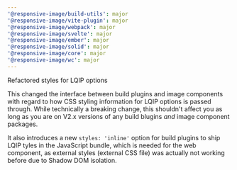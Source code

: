 ```yaml
---
'@responsive-image/build-utils': major
'@responsive-image/vite-plugin': major
'@responsive-image/webpack': major
'@responsive-image/svelte': major
'@responsive-image/ember': major
'@responsive-image/solid': major
'@responsive-image/core': major
'@responsive-image/wc': major
---
```


Refactored styles for LQIP options

This changed the interface between build plugins and image components with regard to how CSS styling information for LQIP options is passed through. While technically a breaking change, this shouldn't affect you as long as you are on V2.x versions of any build blugins _and_ image component packages.

It also introduces a new `styles: 'inline'` option for build plugins to ship LQIP tyles in the JavaScript bundle, which is needed for the web component, as external styles (external CSS file) was actually not working before due to Shadow DOM isolation.
